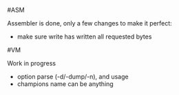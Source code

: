 #ASM

Assembler is done,
only a few changes to make it perfect:
- make sure write has written all requested bytes

#VM

Work in progress
- option parse (-d/-dump/-n), and usage
- champions name can be anything
